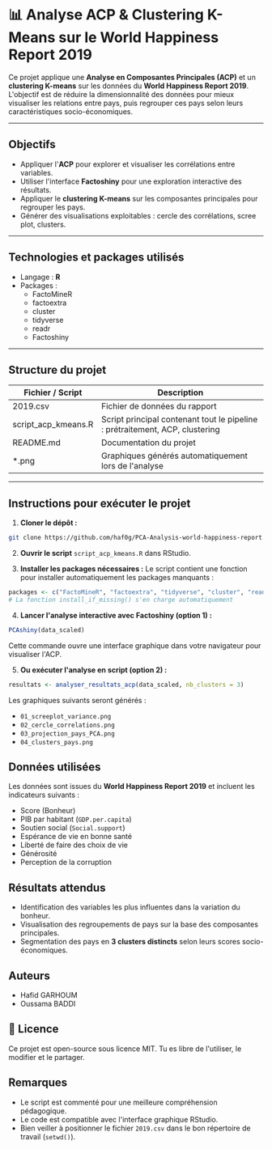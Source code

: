 # 📊 Analyse ACP & Clustering K-Means sur le World Happiness Report 2019

Ce projet applique une **Analyse en Composantes Principales (ACP)** et un **clustering K-means** sur les données du **World Happiness Report 2019**. L'objectif est de réduire la dimensionnalité des données pour mieux visualiser les relations entre pays, puis regrouper ces pays selon leurs caractéristiques socio-économiques.

---

##  Objectifs
- Appliquer l'**ACP** pour explorer et visualiser les corrélations entre variables.
- Utiliser l'interface **Factoshiny** pour une exploration interactive des résultats.
- Appliquer le **clustering K-means** sur les composantes principales pour regrouper les pays.
- Générer des visualisations exploitables : cercle des corrélations, scree plot, clusters.

---

##  Technologies et packages utilisés
- Langage : **R**
- Packages :
  - FactoMineR
  - factoextra
  - cluster
  - tidyverse
  - readr
  - Factoshiny

---

##  Structure du projet
| Fichier / Script | Description |
|-------------------------------|-------------|
| 2019.csv | Fichier de données du rapport |
| script_acp_kmeans.R | Script principal contenant tout le pipeline : prétraitement, ACP, clustering |
| README.md | Documentation du projet |
| *.png | Graphiques générés automatiquement lors de l'analyse |

---

##  Instructions pour exécuter le projet
1. **Cloner le dépôt :**
```bash
git clone https://github.com/haf0g/PCA-Analysis-world-happiness-report.git
```

2. **Ouvrir le script** `script_acp_kmeans.R` dans RStudio.

3. **Installer les packages nécessaires :**
Le script contient une fonction pour installer automatiquement les packages manquants :
```r
packages <- c("FactoMineR", "factoextra", "tidyverse", "cluster", "readr", "Factoshiny") 
# La fonction install_if_missing() s'en charge automatiquement
```

4. **Lancer l'analyse interactive avec Factoshiny (option 1) :**
```r
PCAshiny(data_scaled)
```
Cette commande ouvre une interface graphique dans votre navigateur pour visualiser l'ACP.

5. **Ou exécuter l'analyse en script (option 2) :**
```r
resultats <- analyser_resultats_acp(data_scaled, nb_clusters = 3)
```
Les graphiques suivants seront générés :
* `01_screeplot_variance.png`
* `02_cercle_correlations.png`
* `03_projection_pays_PCA.png`
* `04_clusters_pays.png`

##  Données utilisées
Les données sont issues du **World Happiness Report 2019** et incluent les indicateurs suivants :
* Score (Bonheur)
* PIB par habitant (`GDP.per.capita`)
* Soutien social (`Social.support`)
* Espérance de vie en bonne santé
* Liberté de faire des choix de vie
* Générosité
* Perception de la corruption

##  Résultats attendus
* Identification des variables les plus influentes dans la variation du bonheur.
* Visualisation des regroupements de pays sur la base des composantes principales.
* Segmentation des pays en **3 clusters distincts** selon leurs scores socio-économiques.

##  Auteurs
* Hafid GARHOUM
* Oussama BADDI

## 📜 Licence
Ce projet est open-source sous licence MIT. Tu es libre de l'utiliser, le modifier et le partager.

##  Remarques
* Le script est commenté pour une meilleure compréhension pédagogique.
* Le code est compatible avec l'interface graphique RStudio.
* Bien veiller à positionner le fichier `2019.csv` dans le bon répertoire de travail (`setwd()`).
